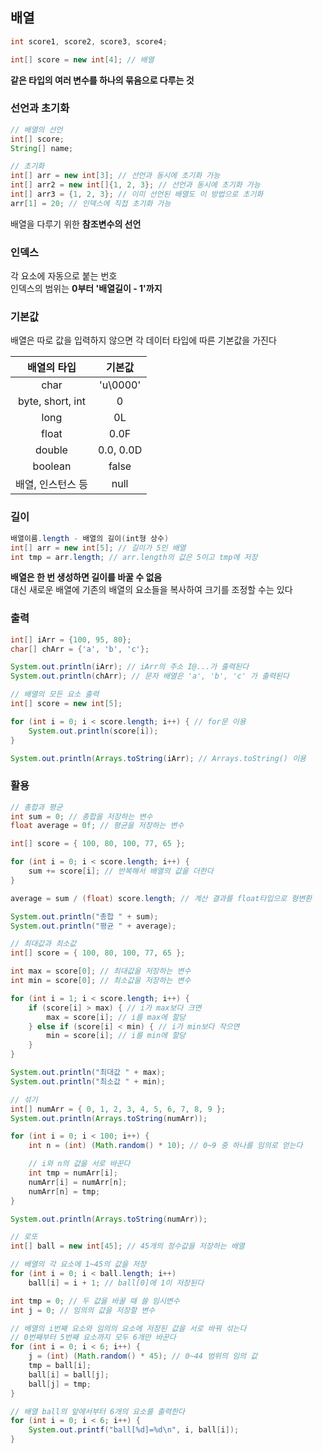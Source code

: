 ## 배열

```java
int score1, score2, score3, score4;

int[] score = new int[4]; // 배열
```
**같은 타입의 여러 변수를 하나의 묶음으로 다루는 것**   

### 선언과 초기화

```java
// 배열의 선언
int[] score;
String[] name;

// 초기화
int[] arr = new int[3]; // 선언과 동시에 초기화 가능
int[] arr2 = new int[]{1, 2, 3}; // 선언과 동시에 초기화 가능
int[] arr3 = {1, 2, 3}; // 이미 선언된 배열도 이 방법으로 초기화
arr[1] = 20; // 인덱스에 직접 초기화 가능
```

배열을 다루기 위한 **참조변수의 선언**

### 인덱스

각 요소에 자동으로 붙는 번호   
인덱스의 범위는 **0부터 '배열길이 - 1'까지**

### 기본값

배열은 따로 값을 입력하지 않으면 각 데이터 타입에 따른 기본값을 가진다

|배열의 타입|기본값
|:-:|:-:
|char|'u\0000'
|byte, short, int|0
|long|0L
|float|0.0F
|double|0.0, 0.0D
|boolean|false
|배열, 인스턴스 등|null

### 길이

```java
배열이름.length - 배열의 길이(int형 상수)
int[] arr = new int[5]; // 길이가 5인 배열
int tmp = arr.length; // arr.length의 값은 5이고 tmp에 저장
```

**배열은 한 번 생성하면 길이를 바꿀 수 없음**   
대신 새로운 배열에 기존의 배열의 요소들을 복사하여 크기를 조정할 수는 있다

### 출력

```java
int[] iArr = {100, 95, 80};
char[] chArr = {'a', 'b', 'c'};

System.out.println(iArr); // iArr의 주소 I@...가 출력된다
System.out.println(chArr); // 문자 배열은 'a', 'b', 'c' 가 출력된다

// 배열의 모든 요소 출력
int[] score = new int[5];

for (int i = 0; i < score.length; i++) { // for문 이용
	System.out.println(score[i]);
}

System.out.println(Arrays.toString(iArr); // Arrays.toString() 이용
```

### 활용

```java
// 총합과 평균
int sum = 0; // 총합을 저장하는 변수
float average = 0f; // 평균을 저장하는 변수

int[] score = { 100, 80, 100, 77, 65 };

for (int i = 0; i < score.length; i++) {
	sum += score[i]; // 반복해서 배열의 값을 더한다
}

average = sum / (float) score.length; // 계산 결과를 float타입으로 형변환

System.out.println("총합 " + sum);
System.out.println("평균 " + average);

// 최대값과 최소값
int[] score = { 100, 80, 100, 77, 65 };

int max = score[0]; // 최대값을 저장하는 변수
int min = score[0]; // 최소값을 저장하는 변수

for (int i = 1; i < score.length; i++) {
	if (score[i] > max) { // i가 max보다 크면
		max = score[i]; // i를 max에 할당
	} else if (score[i] < min) { // i가 min보다 작으면
		min = score[i]; // i를 min에 할당
	}
}

System.out.println("최대값 " + max);
System.out.println("최소값 " + min);

// 섞기
int[] numArr = { 0, 1, 2, 3, 4, 5, 6, 7, 8, 9 };
System.out.println(Arrays.toString(numArr));

for (int i = 0; i < 100; i++) {
	int n = (int) (Math.random() * 10); // 0~9 중 하나를 임의로 얻는다

	// i와 n의 값을 서로 바꾼다
	int tmp = numArr[i];
	numArr[i] = numArr[n];
	numArr[n] = tmp;
}

System.out.println(Arrays.toString(numArr));

// 로또
int[] ball = new int[45]; // 45개의 정수값을 저장하는 배열

// 배열의 각 요소에 1~45의 값을 저장
for (int i = 0; i < ball.length; i++)
	ball[i] = i + 1; // ball[0]에 1이 저장된다

int tmp = 0; // 두 값을 바꿀 때 쓸 임시변수
int j = 0; // 임의의 값을 저장할 변수

// 배열의 i번째 요소와 임의의 요소에 저장된 값을 서로 바꿔 섞는다
// 0번째부터 5번째 요소까지 모두 6개만 바꾼다
for (int i = 0; i < 6; i++) {
	j = (int) (Math.random() * 45); // 0~44 범위의 임의 값
	tmp = ball[i];
	ball[i] = ball[j];
	ball[j] = tmp;
}

// 배열 ball의 앞에서부터 6개의 요소를 출력한다
for (int i = 0; i < 6; i++) {
	System.out.printf("ball[%d]=%d\n", i, ball[i]);
}
```